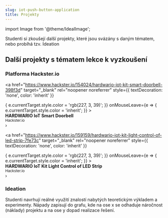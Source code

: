 ```yaml
---
slug: iot-push-button-application
title: Projekty
---
```

import Image from '@theme/IdealImage';

Studenti si zkoušejí další projekty, které jsou svázány s daným tématem, nebo probíhá tzv. Ideation

## Další projekty s tématem lekce k vyzkoušení

### Platforma Hackster.io

<a
  href="https://www.hackster.io/154024/hardwario-iot-kit-smart-doorbell-398f3d"
  target="_blank"
  rel="noopener noreferrer"
  style={{
    textDecoration: 'none',
    color: 'inherit'
  }}
>
  <div
    style={{
      border: '1px solid #eee',
      borderRadius: '8px',
      padding: '12px',
      marginBottom: '10px',
      display: 'flex',
      alignItems: 'center',
      justifyContent: 'space-between',
      transition: 'color 0.3s',
      cursor: 'pointer'
    }}
    onMouseEnter={e => {
      e.currentTarget.style.color = 'rgb(227, 3, 39)';
    }}
    onMouseLeave={e => {
      e.currentTarget.style.color = 'inherit';
    }}
  >
    <div style={{ display: 'flex', alignItems: 'center' }}>
      <div>
        <strong>HARDWARIO IoT Smart Doorbell</strong>
        <br />
        <small>Hackster.io</small>
      </div>
    </div>
    <div style={{ fontSize: '1.5em' }}>›</div>
  </div>
</a>

<a
  href="https://www.hackster.io/159159/hardwario-iot-kit-light-control-of-led-strip-7fe73c"
  target="_blank"
  rel="noopener noreferrer"
  style={{
    textDecoration: 'none',
    color: 'inherit'
  }}
>
  <div
    style={{
      border: '1px solid #eee',
      borderRadius: '8px',
      padding: '12px',
      marginBottom: '10px',
      display: 'flex',
      alignItems: 'center',
      justifyContent: 'space-between',
      transition: 'color 0.3s',
      cursor: 'pointer'
    }}
    onMouseEnter={e => {
      e.currentTarget.style.color = 'rgb(227, 3, 39)';
    }}
    onMouseLeave={e => {
      e.currentTarget.style.color = 'inherit';
    }}
  >
    <div style={{ display: 'flex', alignItems: 'center' }}>
      <div>
        <strong>HARDWARIO IoT Kit Light Control of LED Strip</strong>
        <br />
        <small>Hackster.io</small>
      </div>
    </div>
    <div style={{ fontSize: '1.5em' }}>›</div>
  </div>
</a>

### Ideation

Studenti navrhují reálné využití znalostí nabytých teoretickým výkladem a experimenty. Nápady zapisují do grafu, kde na ose x se odhaduje náročnost (náklady) projektu a na ose y dopad realizace řešení.

